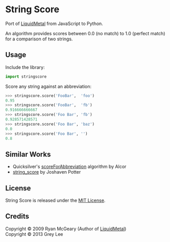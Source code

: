 String Score
============

Port of [LiquidMetal](https://github.com/rmm5t/liquidmetal) from JavaScript to Python.

An algorithm provides scores between 0.0 (no match) to 1.0 (perfect match) for a comparison of two strings.

Usage
-----

Include the library:

```python
import stringscore
```

Score any string against an abbreviation:

```python
>>> stringscore.score('FooBar',  'foo')
0.95
>>> stringscore.score('FooBar',  'fb')
0.916666666667
>>> stringscore.score('Foo Bar', 'fb')
0.928571428571
>>> stringscore.score('Foo Bar', 'baz')
0.0
>>> stringscore.score('Foo Bar', '')
0.8
```

Similar Works
-------------

- Quicksilver's [scoreForAbbreviation](https://github.com/quicksilver/Quicksilver/blob/master/Quicksilver/Code-QuickStepFoundation/NSString_BLTRExtensions.m#L53) algorithm by Alcor
- [string_score](https://github.com/joshaven/string_score) by Joshaven Potter

License
-------

String Score is released under the [MIT License](http://opensource.org/licenses/MIT).

Credits
-------

Copyright © 2009 Ryan McGeary (Author of [LiquidMetal](https://github.com/rmm5t/liquidmetal))  
Copyright © 2013 Grey Lee
